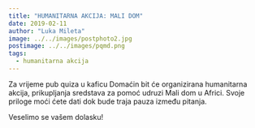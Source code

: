 ```yaml
---
title: "HUMANITARNA AKCIJA: MALI DOM"
date: 2019-02-11
author: "Luka Mileta"
image: ../../images/postphoto2.jpg
postimage: ../../images/pqmd.png
tags:
  - humanitarna akcija
---
```


Za vrijeme pub quiza u kaficu Domaćin bit će organizirana humanitarna akcija, prikupljanja sredstava za pomoć udruzi Mali dom u Africi. Svoje priloge moći ćete dati dok bude traja pauza između pitanja.

Veselimo se vašem dolasku!
